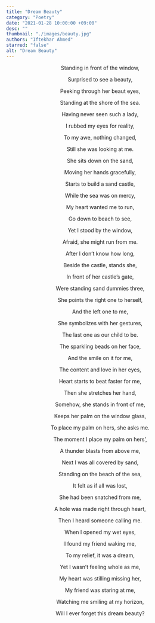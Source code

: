 ```yaml
---
title: "Dream Beauty"
category: "Poetry"
date: "2021-01-28 10:00:00 +09:00"
desc: ""
thumbnail: "./images/beauty.jpg"
authors: "Iftekhar Ahmed"
starred: "false"
alt: "Dream Beauty"
---
```

<p style="text-align: center;align:center;">Standing in front of the window,</p>
<p style="text-align: center;align:center;">Surprised to see a beauty,</p>
<p style="text-align: center;align:center;">Peeking through her beaut eyes,</p>
<p style="text-align: center;align:center;">Standing at the shore of the sea.</p>
<p style="text-align: center;align:center;">Having never seen such a lady,</p>
<p style="text-align: center;align:center;">I rubbed my eyes for reality,</p>
<p style="text-align: center;align:center;">To my awe, nothing changed,</p>
<p style="text-align: center;align:center;">Still she was looking at me.</p>
<p style="text-align: center;align:center;"> </p>
<p style="text-align: center;align:center;">She sits down on the sand,</p>
<p style="text-align: center;align:center;">Moving her hands gracefully,</p>
<p style="text-align: center;align:center;">Starts to build a sand castle,</p>
<p style="text-align: center;align:center;">While the sea was on mercy,</p>
<p style="text-align: center;align:center;">My heart wanted me to run,</p>
<p style="text-align: center;align:center;">Go down to beach to see,</p>
<p style="text-align: center;align:center;">Yet I stood by the window,</p>
<p style="text-align: center;align:center;">Afraid, she might run from me.</p>
<p style="text-align: center;align:center;"> </p>
<p style="text-align: center;align:center;">After I don’t know how long,</p>
<p style="text-align: center;align:center;">Beside the castle, stands she,</p>
<p style="text-align: center;align:center;">In front of her castle’s gate,</p>
<p style="text-align: center;align:center;">Were standing sand dummies three,</p>
<p style="text-align: center;align:center;">She points the right one to herself,</p>
<p style="text-align: center;align:center;">And the left one to me,</p>
<p style="text-align: center;align:center;">She symbolizes with her gestures,</p>
<p style="text-align: center;align:center;">The last one as our child to be.</p>
<p style="text-align: center;align:center;"> </p>
<p style="text-align: center;align:center;">The sparkling beads on her face,</p>
<p style="text-align: center;align:center;">And the smile on it for me,</p>
<p style="text-align: center;align:center;">The content and love in her eyes,</p>
<p style="text-align: center;align:center;">Heart starts to beat faster for me,</p>
<p style="text-align: center;align:center;">Then she stretches her hand,</p>
<p style="text-align: center;align:center;">Somehow, she stands in front of me,</p>
<p style="text-align: center;align:center;">Keeps her palm on the window glass,</p>
<p style="text-align: center;align:center;">To place my palm on hers, she asks me.</p>
<p style="text-align: center;align:center;"> </p>
<p style="text-align: center;align:center;">The moment I place my palm on hers’,</p>
<p style="text-align: center;align:center;">A thunder blasts from above me,</p>
<p style="text-align: center;align:center;">Next I was all covered by sand,</p>
<p style="text-align: center;align:center;">Standing on the beach of the sea,</p>
<p style="text-align: center;align:center;">It felt as if all was lost,</p>
<p style="text-align: center;align:center;">She had been snatched from me,</p>
<p style="text-align: center;align:center;">A hole was made right through heart,</p>
<p style="text-align: center;align:center;">Then I heard someone calling me.</p>
<p style="text-align: center;align:center;"> </p>
<p style="text-align: center;align:center;">When I opened my wet eyes,</p>
<p style="text-align: center;align:center;">I found my friend waking me,</p>
<p style="text-align: center;align:center;">To my relief, it was a dream,</p>
<p style="text-align: center;align:center;">Yet I wasn’t feeling whole as me,</p>
<p style="text-align: center;align:center;">My heart was stilling missing her,</p>
<p style="text-align: center;align:center;">My friend was staring at me,</p>
<p style="text-align: center;align:center;">Watching me smiling at my horizon,</p>
<p style="text-align: center;align:center;">Will I ever forget this dream beauty?</p>
